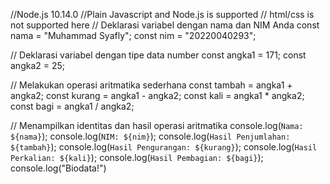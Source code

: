//Node.js 10.14.0
//Plain Javascript and Node.js is supported
// html/css is not supported here 
// Deklarasi variabel dengan nama dan NIM Anda
const nama = "Muhammad Syafly";
const nim = "20220040293";

// Deklarasi variabel dengan tipe data number
const angka1 = 171;
const angka2 = 25;

// Melakukan operasi aritmatika sederhana
const tambah = angka1 + angka2;
const kurang = angka1 - angka2;
const kali = angka1 * angka2;
const bagi = angka1 / angka2;

// Menampilkan identitas dan hasil operasi aritmatika
console.log(`Nama: ${nama}`);
console.log(`NIM: ${nim}`);
console.log(`Hasil Penjumlahan: ${tambah}`);
console.log(`Hasil Pengurangan: ${kurang}`);
console.log(`Hasil Perkalian: ${kali}`);
console.log(`Hasil Pembagian: ${bagi}`);
console.log("Biodata!")

